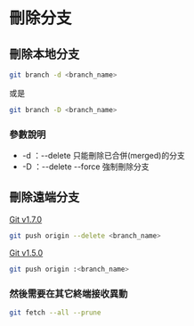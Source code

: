 刪除分支
=======

刪除本地分支
-----------

```bash
git branch -d <branch_name>
```

或是

```bash
git branch -D <branch_name>
```

### 參數說明
* -d ：--delete 只能刪除已合併(merged)的分支
* -D ：--delete --force 強制刪除分支


刪除遠端分支
-----------

[Git v1.7.0](https://github.com/gitster/git/blob/master/Documentation/RelNotes/1.7.0.txt)
```bash
git push origin --delete <branch_name>
```


[Git v1.5.0](https://github.com/gitster/git/blob/master/Documentation/RelNotes/1.5.0.txt)
```bash
git push origin :<branch_name>
```

### 然後需要在其它終端接收異動

```bash
git fetch --all --prune
```
